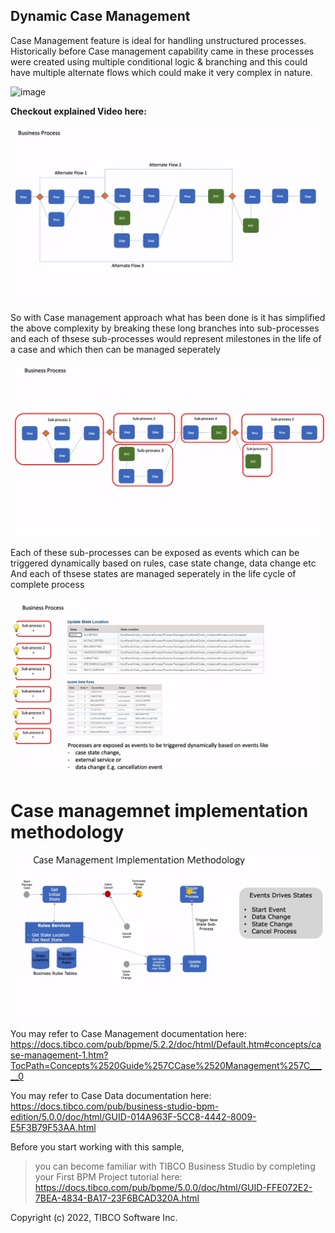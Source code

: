 ## Dynamic Case Management

Case Management feature is ideal for handling unstructured processes. Historically before Case management capability came in these processes were created using multiple conditional logic & branching and this could have multiple alternate flows which could make it very complex in nature. 

![image](https://user-images.githubusercontent.com/25230499/156774728-89b98e1f-8d13-4591-b615-8f97ad193f94.png)


**Checkout explained  Video here:** 

![ ](1.png)


So with Case management approach what has been done is it has simplified the above complexity by breaking these long branches into sub-processes and each of thsese sub-processes would represent milestones in the life of a case and which then can be managed seperately 

![ ](2.png)

Each of these sub-processes can be exposed as events which can be triggered dynamically based on rules, case state change, data change etc
And each of thsese states are managed seperately in the life cycle of complete process

![ ](3.png)


# Case managemnet implementation methodology
 
 ![ ](4.png)


You may refer to Case Management documentation here: 
https://docs.tibco.com/pub/bpme/5.2.2/doc/html/Default.htm#concepts/case-management-1.htm?TocPath=Concepts%2520Guide%257CCase%2520Management%257C_____0

You may refer to Case Data documentation here: https://docs.tibco.com/pub/business-studio-bpm-edition/5.0.0/doc/html/GUID-014A963F-5CC8-4442-8009-E5F3B79F53AA.html


Before you start working with this sample,
>you can become familiar with TIBCO Business Studio by completing your First BPM Project tutorial here: https://docs.tibco.com/pub/bpme/5.0.0/doc/html/GUID-FFE072E2-7BEA-4834-BA17-23F6BCAD320A.html

Copyright (c) 2022, TIBCO Software Inc.
